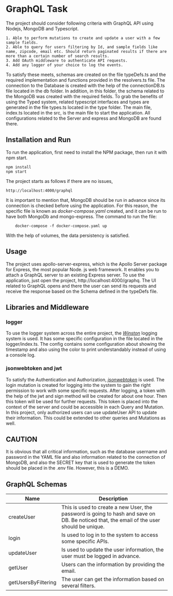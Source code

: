 # GraphQL Task

The project should consider following criteria with GraphQL API using Nodejs, MongoDB and Typescript.

    1. Able to perform mutations to create and update a user with a few sample fields.
    2. Able to query for users filtering by Id, and sample fields like name, zipcode, email etc. Should return paginated results if there are more than a certain number of search results.
    3. Add OAuth middleware to authenticate API requests.
    4. Add any logger of your choice to log the events.

To satisfy these meets, schemas are created on the file typeDefs.ts and the required implementation and functions provided in the resolvers.ts file.
The connection to the Database is created with the help of the connectionDB.ts file located in the db folder. In addition, in this folder, the schema related to the MongoDB was created with the required fields.
To grab the benefits of using the Typed system, related typescript interfaces and types are generated in the file types.ts located in the type folder.
The main file, index.ts located in the src, is the main file to start the application. All configurations related to the Server and express and MongoDB are found there.

## Installation and Run

To run the application, first need to install the NPM package, then run it with npm start.

    npm install
    npm start

The project starts as follows if there are no issues,

    http://localhost:4000/graphql

It is important to mention that, MongoDB should be run in advance since its connection is checked before using the application. For this reason, the specific file is known as _docker-compose.yaml_ created, and it can be run to have both MongoDb and mongo-express. The command to run the file:

        docker-compose -f docker-compose.yaml up

With the help of volumes, the data persistency is satisfied.

## Usage

The project uses apollo-server-express, which is the Apollo Server package for Express, the most popular Node. js web framework. It enables you to attach a GraphQL server to an existing Express server.
To use the application, just open the project, http://localhost:4000/graphq. The UI related to GraphQL opens and there the user can send its requests and receive the response based on the Schema defined in the typeDefs file.

## Libraries and Middleware

### logger

To use the logger system across the entire project, the _[Winston](https://www.npmjs.com/package/winston)_ logging system is used. It has some specific configuration in the file located in the logger/index.ts. The config contains some configuration about showing the timestamp and also using the color to print understandably instead of using a console log.

### jsonwebtoken and jwt

To satisfy the Authentication and Authorization, _[jsonwebtoken](https://www.npmjs.com/package/jsonwebtoken)_ is used. The login mutation is created for logging into the system to gain the right permission to work with some specific requests. After logging, a token with the help of the jwt and sign method will be created for about one hour. Then this token will be used for further requests. This token is placed into the context of the server and could be accessible in each Query and Mutation. In this project, only authorized users can use updateUser API to update their information. This could be extended to other queries and Mutations as well.

## CAUTION

It is obvious that all critical information, such as the database username and password in the YAML file and also information related to the connection of MongoDB, and also the SECRET key that is used to generate the token should be placed in the .env file. However, this is a DEMO.

## GraphQL Schemas

| Name                | Description                                                                                                                               |
| ------------------- | ----------------------------------------------------------------------------------------------------------------------------------------- |
| createUser          | This is used to create a new User, the password is going to hash and save on DB. Be noticed that, the email of the user should be unique. |
| login               | Is used to log in to the system to access some specific APIs.                                                                             |
| updateUser          | Is used to update the user information, the user must be logged in advance.                                                               |
| getUser             | Users can the information by providing the email.                                                                                         |
| getUsersByFiltering | The user can get the information based on several filters.                                                                                |
